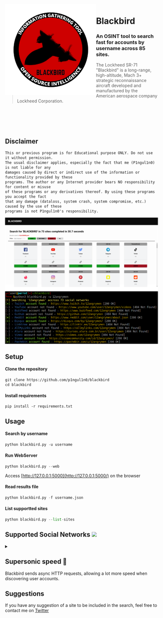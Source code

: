 <img alt="blackbird-logo" align="left" width="300" height="300" src="https://github.com/p1ngul1n0/badges/blob/main/badges/20.png">
<h1>Blackbird</h1>

### An OSINT tool to search fast for accounts by username across 85 sites.
> The Lockheed SR-71 "Blackbird" is a long-range, high-altitude, Mach 3+ strategic reconnaissance aircraft developed and manufactured by the American aerospace company Lockheed Corporation.

</br></br></br></br>


## Disclaimer
```
This or previous program is for Educational purpose ONLY. Do not use it without permission. 
The usual disclaimer applies, especially the fact that me (P1ngul1n0) is not liable for any 
damages caused by direct or indirect use of the information or functionality provided by these 
programs. The author or any Internet provider bears NO responsibility for content or misuse 
of these programs or any derivatives thereof. By using these programs you accept the fact 
that any damage (dataloss, system crash, system compromise, etc.) caused by the use of these 
programs is not P1ngul1n0's responsibility.
```
<img alt="blackbird-web" align="center" src="https://raw.githubusercontent.com/p1ngul1n0/src/master/blackbird_web.png">
<img alt="blackbird-cli" align="center" src="https://raw.githubusercontent.com/p1ngul1n0/src/master/blackbird_printscreen.png">



## Setup

#### Clone the repository
```shell
git clone https://github.com/p1ngul1n0/blackbird
cd blackbird
```

#### Install requirements
```shell
pip install -r requirements.txt
```

## Usage

#### Search by username
```python
python blackbird.py -u username
```
#### Run WebServer
```python
python blackbird.py --web
```
Access [http://127.0.0.1:5000](http://127.0.0.1:5000/) on the browser

#### Read results file
```python
python blackbird.py -f username.json
```
#### List supportted sites
```python
python blackbird.py --list-sites
```




## Supported Social Networks <a name="social-networks"></a> ![](https://img.shields.io/badge/85--red)
<details>
  <summary></summary>
  
1. Facebook
2. YouTube 
3. Twitter 
4. Telegram
5. TikTok  
6. Tinder  
7. Instagram
8. Pinterest
9. Snapchat
10. Reddit
11. Soundcloud
12. Github
13. Steam
14. Linktree
15. Xbox Gamertag
16. Twitter Archived
17. Xvideos
18. PornHub
19. Xhamster
20. Periscope
21. Ask FM
22. Vimeo
23. Twitch
24. Pastebin
25. WordPress Profile
26. WordPress Site
27. AllMyLinks
28. Buzzfeed
29. JsFiddle
30. Sourceforge
31. Kickstarter
32. Smule
33. Blogspot
34. Tradingview
35. Internet Archive
36. Alura
37. Behance
38. MySpace
39. Disqus
40. Slideshare
41. Rumble
42. Ebay
43. RedBubble
44. Kik
45. Roblox
46. Armor Games
47. Fortnite Tracker
48. Duolingo
49. Chess
50. Shopify
51. Untappd
52. Last FM
53. Cash APP
54. Imgur
55. Trello
56. MCUUID Minecraft
57. Patreon
58. DockerHub
59. Kongregate
60. Vine
61. Gamespot
62. Shutterstock
63. Chaturbate
64. ProtonMail
65. TripAdvisor
66. RapidAPI
67. HackTheBox
68. Wikipedia
69. Buymeacoffe
70. Arduino
71. League of Legends Tracker
72. Lego Ideas
73. Fiverr
74. Redtube
75. Dribble
76. Packet Storm Security
77. Ello
78. Medium
79. Hackaday
80. Keybase
81. HackerOne
82. BugCrowd
83. DevPost
84. OneCompiler
85. TryHackMe
</details>

## Supersonic speed :rocket:
Blackbird sends async HTTP requests, allowing a lot more speed when discovering user accounts.

## Suggestions
If you have any suggestion of a site to be included in the search, feel free to contact me on <a href="https://twitter.com/p1ngul1n0">Twitter</a>
